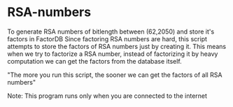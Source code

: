 # RSA-numbers
To generate RSA numbers of bitlength between (62,2050) and store it's factors in FactorDB
Since factoring RSA numbers are hard, this script attempts to store the factors of RSA numbers just by creating it. This means when we try to factorize a RSA number, 
instead of factorizing it by heavy computation we can get the factors from the database itself.

"The more you run this script, the sooner we can get the factors of all RSA numbers"

Note: This program runs only when you are connected to the internet
